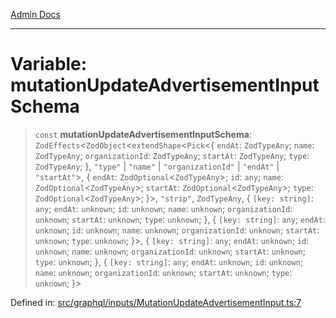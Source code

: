 [Admin Docs](/)

***

# Variable: mutationUpdateAdvertisementInputSchema

> `const` **mutationUpdateAdvertisementInputSchema**: `ZodEffects`\<`ZodObject`\<`extendShape`\<`Pick`\<\{ `endAt`: `ZodTypeAny`; `name`: `ZodTypeAny`; `organizationId`: `ZodTypeAny`; `startAt`: `ZodTypeAny`; `type`: `ZodTypeAny`; \}, `"type"` \| `"name"` \| `"organizationId"` \| `"endAt"` \| `"startAt"`\>, \{ `endAt`: `ZodOptional`\<`ZodTypeAny`\>; `id`: `any`; `name`: `ZodOptional`\<`ZodTypeAny`\>; `startAt`: `ZodOptional`\<`ZodTypeAny`\>; `type`: `ZodOptional`\<`ZodTypeAny`\>; \}\>, `"strip"`, `ZodTypeAny`, \{ `[key: string]`: `any`;  `endAt`: `unknown`; `id`: `unknown`; `name`: `unknown`; `organizationId`: `unknown`; `startAt`: `unknown`; `type`: `unknown`; \}, \{ `[key: string]`: `any`;  `endAt`: `unknown`; `id`: `unknown`; `name`: `unknown`; `organizationId`: `unknown`; `startAt`: `unknown`; `type`: `unknown`; \}\>, \{ `[key: string]`: `any`;  `endAt`: `unknown`; `id`: `unknown`; `name`: `unknown`; `organizationId`: `unknown`; `startAt`: `unknown`; `type`: `unknown`; \}, \{ `[key: string]`: `any`;  `endAt`: `unknown`; `id`: `unknown`; `name`: `unknown`; `organizationId`: `unknown`; `startAt`: `unknown`; `type`: `unknown`; \}\>

Defined in: [src/graphql/inputs/MutationUpdateAdvertisementInput.ts:7](https://github.com/hustlernik/talawa-api/blob/6321c91e956d2ee44b2bb9c22c1b40aa4687c9c2/src/graphql/inputs/MutationUpdateAdvertisementInput.ts#L7)
